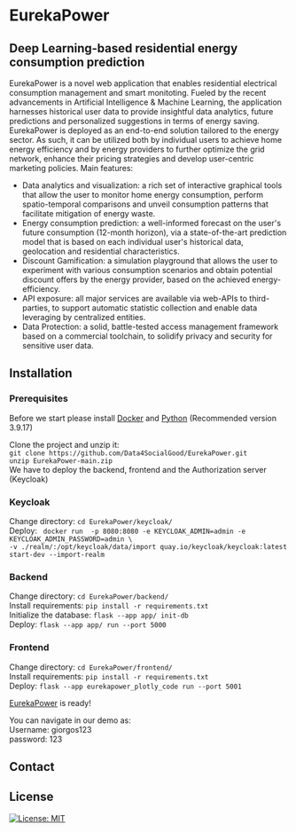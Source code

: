 # EurekaPower
## Deep Learning-based residential energy consumption prediction 

EurekaPower is a novel web application that enables residential electrical
consumption management and smart monitoting. Fueled by the recent
advancements in Artificial Intelligence & Machine Learning, the application
harnesses historical user data to provide insightful data analytics, future predictions
and personalized suggestions in terms of energy saving. EurekaPower is deployed
as an end-to-end solution tailored to the energy sector. As such, it can be utilized
both by individual users to achieve home energy efficiency and by energy providers
to further optimize the grid network, enhance their pricing strategies and develop
user-centric marketing policies.
Main features:
* Data analytics and visualization: a rich set of interactive graphical tools that
allow the user to monitor home energy consumption, perform spatio-temporal
comparisons and unveil consumption patterns that facilitate mitigation of
energy waste.
* Energy consumption prediction: a well-informed forecast on the user's future
consumption (12-month horizon), via a state-of-the-art prediction model that is
based on each individual user's historical data, geolocation and residential
characteristics.
* Discount Gamification: a simulation playground that allows the user to
experiment with various consumption scenarios and obtain potential discount
offers by the energy provider, based on the achieved energy-efficiency.
* API exposure: all major services are available via web-APIs to third-parties, to
support automatic statistic collection and enable data leveraging by centralized
entities.
* Data Protection: a solid, battle-tested access management framework based on
a commercial toolchain, to solidify privacy and security for sensitive user data.


## Installation
### Prerequisites
Before we start please install [Docker](https://docs.docker.com/engine/install/) and [Python](https://www.python.org/) (Recommended version 3.9.17)

Clone the project and unzip it: \
``` git clone https://github.com/Data4SocialGood/EurekaPower.git ``` \
``` unzip EurekaPower-main.zip ``` \
We have to deploy the backend, frontend and the Authorization server (Keycloak) 

### Keycloak
Change directory: ``` cd EurekaPower/keycloak/ ``` \
Deploy: ``` docker run  -p 8080:8080 -e KEYCLOAK_ADMIN=admin -e KEYCLOAK_ADMIN_PASSWORD=admin \``` \
```-v ./realm/:/opt/keycloak/data/import quay.io/keycloak/keycloak:latest  start-dev --import-realm ```

### Backend
Change directory: ``` cd EurekaPower/backend/ ``` \
Install requirements: ``` pip install -r requirements.txt ```  
Initialize the database: ``` flask --app app/ init-db ``` \
Deploy: ``` flask --app app/ run --port 5000 ```
### Frontend
Change directory: ``` cd EurekaPower/frontend/ ``` \
Install requirements: ``` pip install -r requirements.txt ```  
Deploy: ``` flask --app eurekapower_plotly_code run --port 5001 ```

[EurekaPower](http://127.0.0.1:5001/home) is ready!

You can navigate in our demo as: \
Username: giorgos123 \
password: 123 

## Contact

## License
[![License: MIT](https://img.shields.io/badge/License-MIT-yellow.svg)](https://opensource.org/licenses/MIT)
